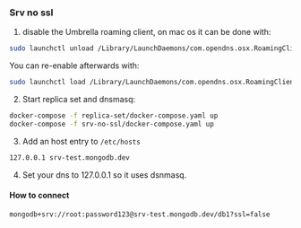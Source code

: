 ### Srv no ssl

1. disable the Umbrella roaming client, on mac os it can be done with:

```sh
sudo launchctl unload /Library/LaunchDaemons/com.opendns.osx.RoamingClientConfigUpdater.plist
```

You can re-enable afterwards with:

```sh
sudo launchctl load /Library/LaunchDaemons/com.opendns.osx.RoamingClientConfigUpdater.p
```

2. Start replica set and dnsmasq:

```sh
docker-compose -f replica-set/docker-compose.yaml up
docker-compose -f srv-no-ssl/docker-compose.yaml up
```

3. Add an host entry to `/etc/hosts`

```sh
127.0.0.1 srv-test.mongodb.dev
```

4. Set your dns to 127.0.0.1 so it uses dsnmasq.

#### How to connect

```sh
mongodb+srv://root:password123@srv-test.mongodb.dev/db1?ssl=false
```

